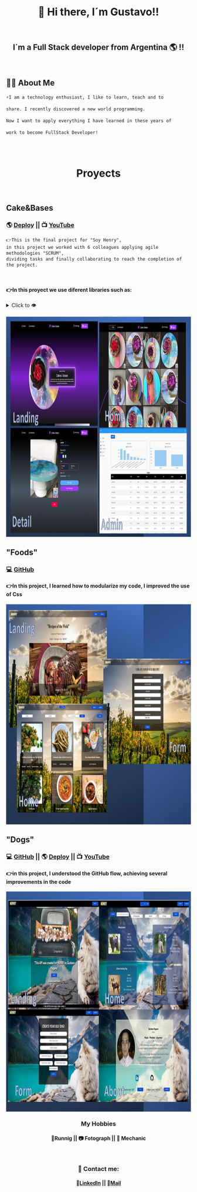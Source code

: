 <h1 align="center">👋 Hi there, I´m Gustavo!!</h1>
<br/>
<h2 align="center">I´m a Full Stack developer from Argentina 🌎 !!</h2>
<br/>

## 🙋‍♂️ About Me

    ⚡I am a technology enthusiast, I like to learn, teach and to

    share. I recently discovered a new world programming.

    Now I want to apply everything I have learned in these years of

    work to become FullStack Developer!

<br/>
<br/>

<h1 align="center">Proyects</h1>
<br/>

## Cake&Bases
### 🌎 [Deploy](https://cakes-and-bases.vercel.app/) || 📺 [YouTube](https://youtu.be/eyvWmnxu6-8)
    👉This is the final project for "Soy Henry", 
    in this project we worked with 6 colleagues applying agile methodologies "SCRUM",
    dividing tasks and finally collaborating to reach the completion of the project.
<br/>

#### 👉In this proyect we use diferent libraries such as:

<details>
<summary>Click to 👁️</summary>
<p>

```
|------------|--------------|------------|--------------|-------------|---------------------------|
|   Backend  |   Frontend   |   Images   |  Send emails |  Payment    | Authentication-Loguin     |
|------------|--------------|------------|--------------|-------------|---------------------------|
|-Sequelize  |-React        |-Cloudinary |-Nodemailer   |-Mercado Pago|-Firebase Authentication   |
|-PostgreSQL |-Redux        |-imgbb      |              |             |-Firebase Firestore        |
|            |-React Admin  |            |              |             |                           |
|            |-React Graph  |            |              |             |                           |
|            |-Bootstrap    |            |              |             |                           |
|            |-Tailwind css |            |              |             |                           |
|------------|--------------|------------|--------------|-------------|---------------------------|

```

</p>
</details>
<br/>

<img align="center" height="600px" width="1200px" src="./C&B.png" alt="Cake&Bases-App" />
<br/>

## "Foods"
### 💻 [GitHub](https://github.com/GusPaga/PI-Food)
#### 👉In this project, I learned how to modularize my code, I improved the use of Css
<img align="center" height="600px" width="1200px" src="./Foods.png" alt="PI-Foods" />
<br/>

## "Dogs"
### 💻 [GitHub](https://github.com/GusPaga/pi-dog) || 🌎 [Deploy](https://pi-dog-guspaga.vercel.app/) || 📺 [YouTube](https://youtu.be/OLm4yT3UddE)
#### 👉in this project, I understood the GitHub flow, achieving several improvements in the code
<img align="center" height="600px" width="1200px" src="./Dogs.PNG" alt="PI-Dogs"/>
<br/>

<h3 align="center">My Hobbies</h3>
<h4 align="center">🏃Runnig || 📷 Fotograph || 🚗 Mechanic<h4>
<br/>

<h3 align="center">💌 Contact me:</h3>
<h4 align="center">
🔗<a href="https://www.linkedin.com/in/gustavopagano03" target="_blank">LinkedIn</a> || 📧<a href="mailto:gustavopagano03@gmail.com">Mail</a></h4>
<br/>
